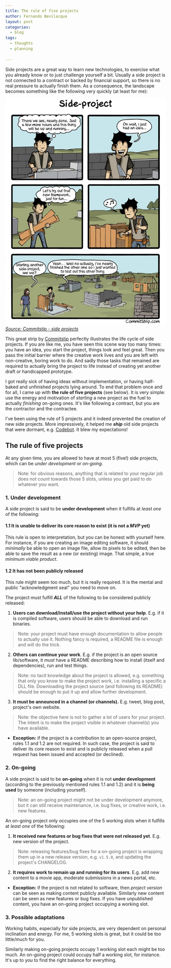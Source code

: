 ```yaml
---
title: The rule of five projects
author: Fernando Bevilacqua
layout: post
categories:
  - blog
tags:
  - thoughts
  - planning

---
```


Side projects are a great way to learn new technologies, to exercise what you already know or to just challenge yourself a bit. Usually a side project is not connected to a contract or backed by financial support, so there is no real pressure to actually finish them. As a consequence, the landscape becomes something like the following very quickly (at least for me):

![Commitstrip about side projects](/public/img/posts/commitstrip-side-projects.jpg)
*[Source: Commitstip - side projects](http://www.commitstrip.com/en/2014/11/25/west-side-project-story/)*

This great strip by [Commitstip](http://www.commitstrip.com/) perfectly illustrates the life cycle of side projects. If you are like me, you have seen this scene way too many times: you have an idea, you start the project, things look and feel great. Then you pass the initial barrier where the creative work lives and you are left with non-creative, boring work to do. And sadly those tasks that remained are required to actually bring the project to life instead of creating yet another draft or handicapped prototype.

I got really sick of having ideas without implementation, or having half-baked and unfinished projects lying around. To end that problem once and for all, I came up with **the rule of five projects** (see below). It is very simple: use the energy and motivation of *starting* a new project as the fuel to actually *finishing* on-going ones. It's like following a contract, but you are the contractor and the contractee.

I've been using the rule of 5 projects and it indeed prevented the creation of new side projects. More impressively, it helped me ***ship*** old side projects that were dormant, e.g. [Codebot](https://codebot.cc). It blew my expectations!

## The rule of five projects

At any given time, you are allowed to have at most 5 (five!) side projects, which can be *under development* or *on-going*.

> Note: for obvious reasons, anything that is related to your regular job does not count towards those 5 slots, unless you get paid to do whatever you want.

### 1. Under development

A side project is said to be **under development** when it fulfills at _least one_ of the following:

#### 1.1 It is unable to deliver its core reason to exist (it is not a _MVP_ yet)

This rule is open to interpretation, but you can be honest with yourself here. For instance, if you are creating an image editing software, it should _minimally_ be able to open an image file, allow its pixels to be edited, then be able to save the result as a new (or existing) image. That simple, a true _minimum viable product_.

#### 1.2 It has not been publicly released

This rule might seem too much, but it is really required. It is the mental and public "acknowledgment seal" you need to move on.

The project must fulfill ***ALL*** of the following to be considered publicly released:

1. **Users can download/install/use the project without your help**. E.g. if it is compiled software, users should be able to download and run binaries.
> Note: your project must have enough documentation to allow people to actually use it. Nothing fancy is required, a README file is enough and will do the trick.
2. **Others can continue your work**. E.g. if the project is an open source lib/software, it *must* have a README describing how to install (itself and dependencies), run and test things.
> Note: no tacit knowledge about the project is allowed, e.g. something that only you know to make the project work, i.e. installing a specific a DLL file. Downloading the project source (and following its README) should be enough to put it up and allow further development.
3. **It must be announced in a channel (or channels).** E.g. tweet, blog post, project's own website.
> Note: the objective here is not to gather a lot of users for your project. The intent is to make the project visible in whatever channel(s) you have available.

* **Exception:** if the project is a contribution to an open-source project, rules 1.1 and 1.2 are not required. In such case, the project is said to deliver its core reason to exist and is publicly released when a pull request has been issued and accepted (or declined).

### 2. On-going

A side project is said to be **on-going** when it is not **under development** (according to the previously mentioned rules 1.1 and 1.2) and it is **being used** by someone (including yourself).
> Note: an on-going project might not be under development anymore, but it can still receive maintenance, i.e. bug fixes, or creative work, i.e. new features.

An on-going project only occupies one of the 5 working slots when it fulfills at _least one_ of the following:

1. **It received new features or bug fixes that were not released yet**. E.g. new version of the project.
> Note: releasing features/bug fixes for a on-going project is wrapping them up in a new release version, e.g. `v1.5.0`, and updating the project's CHANGELOG.
2. **It requires work to remain up and running for its users**. E.g. add new content to a movie app, moderate submissions in a news portal, etc.

* **Exception:** if the project is not related to software, then _project version_ can be seen as making content publicly available. Similarly new content can be seen as new features or bug fixes. If you have unpublished content, you have an on-going project occupying a working slot.

### 3. Possible adaptations

Working habits, especially for side projects, are very dependent on personal inclination and energy. For me, 5 working slots is great, but it could be too little/much for you.

Similarly making on-going projects occupy 1 working slot each might be too much. An on-going project could occupy half a working slot, for instance. It's up to you to find the right balance for everything.  
